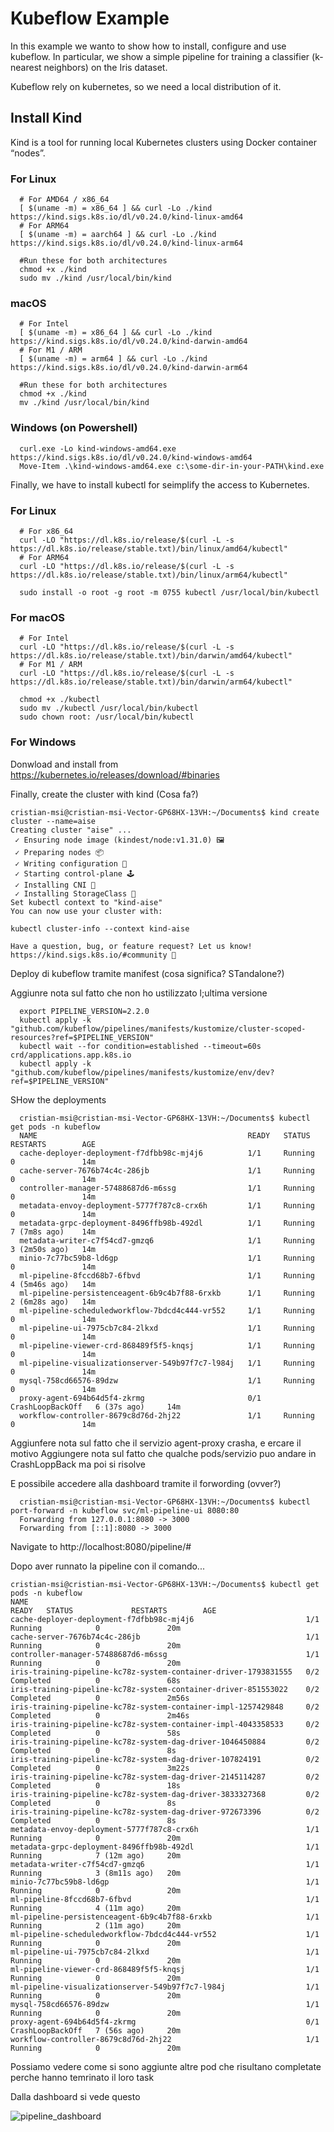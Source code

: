 
# Kubeflow Example

In this example we wanto to show how to install, configure and use kubeflow. In particular, we show a simple pipeline for training a classifier (k-nearest neighbors) on the Iris dataset.

Kubeflow rely on kubernetes, so we need a local distribution of it. 




## Install Kind

Kind is a tool for running local Kubernetes clusters using Docker container “nodes”.

### For Linux
```
  # For AMD64 / x86_64
  [ $(uname -m) = x86_64 ] && curl -Lo ./kind https://kind.sigs.k8s.io/dl/v0.24.0/kind-linux-amd64
  # For ARM64
  [ $(uname -m) = aarch64 ] && curl -Lo ./kind https://kind.sigs.k8s.io/dl/v0.24.0/kind-linux-arm64

  #Run these for both architectures
  chmod +x ./kind
  sudo mv ./kind /usr/local/bin/kind
```

### macOS

```
  # For Intel
  [ $(uname -m) = x86_64 ] && curl -Lo ./kind https://kind.sigs.k8s.io/dl/v0.24.0/kind-darwin-amd64
  # For M1 / ARM
  [ $(uname -m) = arm64 ] && curl -Lo ./kind https://kind.sigs.k8s.io/dl/v0.24.0/kind-darwin-arm64
  
  #Run these for both architectures
  chmod +x ./kind
  mv ./kind /usr/local/bin/kind
```

### Windows (on Powershell)
```
  curl.exe -Lo kind-windows-amd64.exe https://kind.sigs.k8s.io/dl/v0.24.0/kind-windows-amd64
  Move-Item .\kind-windows-amd64.exe c:\some-dir-in-your-PATH\kind.exe
```


Finally, we have to install kubectl for seimplify the access to Kubernetes. 

### For Linux

```
  # For x86_64
  curl -LO "https://dl.k8s.io/release/$(curl -L -s https://dl.k8s.io/release/stable.txt)/bin/linux/amd64/kubectl"
  # For ARM64
  curl -LO "https://dl.k8s.io/release/$(curl -L -s https://dl.k8s.io/release/stable.txt)/bin/linux/arm64/kubectl"

  sudo install -o root -g root -m 0755 kubectl /usr/local/bin/kubectl
```

### For macOS
```
  # For Intel
  curl -LO "https://dl.k8s.io/release/$(curl -L -s https://dl.k8s.io/release/stable.txt)/bin/darwin/amd64/kubectl"
  # For M1 / ARM
  curl -LO "https://dl.k8s.io/release/$(curl -L -s https://dl.k8s.io/release/stable.txt)/bin/darwin/arm64/kubectl"

  chmod +x ./kubectl
  sudo mv ./kubectl /usr/local/bin/kubectl
  sudo chown root: /usr/local/bin/kubectl
```

### For Windows

Donwload and install from https://kubernetes.io/releases/download/#binaries


Finally, create the cluster with kind (Cosa fa?)


```
cristian-msi@cristian-msi-Vector-GP68HX-13VH:~/Documents$ kind create cluster --name=aise
Creating cluster "aise" ...
 ✓ Ensuring node image (kindest/node:v1.31.0) 🖼
 ✓ Preparing nodes 📦  
 ✓ Writing configuration 📜 
 ✓ Starting control-plane 🕹️ 
 ✓ Installing CNI 🔌 
 ✓ Installing StorageClass 💾 
Set kubectl context to "kind-aise"
You can now use your cluster with:

kubectl cluster-info --context kind-aise

Have a question, bug, or feature request? Let us know! https://kind.sigs.k8s.io/#community 🙂

```

Deploy di kubeflow tramite manifest (cosa significa? STandalone?)

Aggiunre nota sul fatto che non ho ustilizzato l;ultima versione


```
  export PIPELINE_VERSION=2.2.0
  kubectl apply -k "github.com/kubeflow/pipelines/manifests/kustomize/cluster-scoped-resources?ref=$PIPELINE_VERSION"
  kubectl wait --for condition=established --timeout=60s crd/applications.app.k8s.io
  kubectl apply -k "github.com/kubeflow/pipelines/manifests/kustomize/env/dev?ref=$PIPELINE_VERSION"
```

SHow the deployments 

```
  cristian-msi@cristian-msi-Vector-GP68HX-13VH:~/Documents$ kubectl get pods -n kubeflow
  NAME                                               READY   STATUS             RESTARTS        AGE
  cache-deployer-deployment-f7dfbb98c-mj4j6          1/1     Running            0               14m
  cache-server-7676b74c4c-286jb                      1/1     Running            0               14m
  controller-manager-57488687d6-m6ssg                1/1     Running            0               14m
  metadata-envoy-deployment-5777f787c8-crx6h         1/1     Running            0               14m
  metadata-grpc-deployment-8496ffb98b-492dl          1/1     Running            7 (7m8s ago)    14m
  metadata-writer-c7f54cd7-gmzq6                     1/1     Running            3 (2m50s ago)   14m
  minio-7c77bc59b8-ld6gp                             1/1     Running            0               14m
  ml-pipeline-8fccd68b7-6fbvd                        1/1     Running            4 (5m46s ago)   14m
  ml-pipeline-persistenceagent-6b9c4b7f88-6rxkb      1/1     Running            2 (6m28s ago)   14m
  ml-pipeline-scheduledworkflow-7bdcd4c444-vr552     1/1     Running            0               14m
  ml-pipeline-ui-7975cb7c84-2lkxd                    1/1     Running            0               14m
  ml-pipeline-viewer-crd-868489f5f5-knqsj            1/1     Running            0               14m
  ml-pipeline-visualizationserver-549b97f7c7-l984j   1/1     Running            0               14m
  mysql-758cd66576-89dzw                             1/1     Running            0               14m
  proxy-agent-694b64d5f4-zkrmg                       0/1     CrashLoopBackOff   6 (37s ago)     14m
  workflow-controller-8679c8d76d-2hj22               1/1     Running            0               14m
```

Aggiunfere nota sul fatto che il servizio agent-proxy crasha, e ercare il motivo
Aggiungere nota sul fatto che qualche pods/servizio puo andare in CrashLoppBack ma poi si risolve


E possibile accedere alla dashboard tramite il forwording (ovver?)

```
  cristian-msi@cristian-msi-Vector-GP68HX-13VH:~/Documents$ kubectl port-forward -n kubeflow svc/ml-pipeline-ui 8080:80
  Forwarding from 127.0.0.1:8080 -> 3000
  Forwarding from [::1]:8080 -> 3000  
```

Navigate to http://localhost:8080/pipeline/#



Dopo aver runnato la pipeline con il comando...

```
cristian-msi@cristian-msi-Vector-GP68HX-13VH:~/Documents$ kubectl get pods -n kubeflow
NAME                                                              READY   STATUS             RESTARTS        AGE
cache-deployer-deployment-f7dfbb98c-mj4j6                         1/1     Running            0               20m
cache-server-7676b74c4c-286jb                                     1/1     Running            0               20m
controller-manager-57488687d6-m6ssg                               1/1     Running            0               20m
iris-training-pipeline-kc78z-system-container-driver-1793831555   0/2     Completed          0               68s
iris-training-pipeline-kc78z-system-container-driver-851553022    0/2     Completed          0               2m56s
iris-training-pipeline-kc78z-system-container-impl-1257429848     0/2     Completed          0               2m46s
iris-training-pipeline-kc78z-system-container-impl-4043358533     0/2     Completed          0               58s
iris-training-pipeline-kc78z-system-dag-driver-1046450884         0/2     Completed          0               8s
iris-training-pipeline-kc78z-system-dag-driver-107824191          0/2     Completed          0               3m22s
iris-training-pipeline-kc78z-system-dag-driver-2145114287         0/2     Completed          0               18s
iris-training-pipeline-kc78z-system-dag-driver-3833327368         0/2     Completed          0               8s
iris-training-pipeline-kc78z-system-dag-driver-972673396          0/2     Completed          0               8s
metadata-envoy-deployment-5777f787c8-crx6h                        1/1     Running            0               20m
metadata-grpc-deployment-8496ffb98b-492dl                         1/1     Running            7 (12m ago)     20m
metadata-writer-c7f54cd7-gmzq6                                    1/1     Running            3 (8m11s ago)   20m
minio-7c77bc59b8-ld6gp                                            1/1     Running            0               20m
ml-pipeline-8fccd68b7-6fbvd                                       1/1     Running            4 (11m ago)     20m
ml-pipeline-persistenceagent-6b9c4b7f88-6rxkb                     1/1     Running            2 (11m ago)     20m
ml-pipeline-scheduledworkflow-7bdcd4c444-vr552                    1/1     Running            0               20m
ml-pipeline-ui-7975cb7c84-2lkxd                                   1/1     Running            0               20m
ml-pipeline-viewer-crd-868489f5f5-knqsj                           1/1     Running            0               20m
ml-pipeline-visualizationserver-549b97f7c7-l984j                  1/1     Running            0               20m
mysql-758cd66576-89dzw                                            1/1     Running            0               20m
proxy-agent-694b64d5f4-zkrmg                                      0/1     CrashLoopBackOff   7 (56s ago)     20m
workflow-controller-8679c8d76d-2hj22                              1/1     Running            0               20m
```

Possiamo vedere come si sono aggiunte altre pod che risultano completate perche hanno temrinato il loro task

Dalla dashboard si vede questo

![pipeline_dashboard](/pipeline_dashboard.png)
